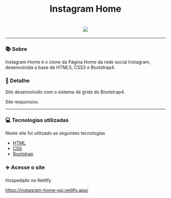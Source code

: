 <h1 align=center>Instagram Home</h1>

<h1 align=center><img src="https://media.discordapp.net/attachments/739631830990454785/785248748787859476/instagram-print-home.PNG?width=548&height=427"></h1>
<hr>

### 📚 Sobre

Instagram Home é o clone da Página Home da rede social Instagram, desenvolvida a base de HTML5, CSS3 e Bootstrap4.

### 🎨 Detalhe

Site desenvolvido com o sistema de grids do Bootstrap4.

Site responsivo.

<hr>

### 💻 Tecnologias utilizadas

Neste site foi utilizado as seguintes tecnologias

- [HTML](https://www.w3schools.com/html/)
- [CSS](https://www.w3schools.com/css/)
- [Bootstrap](https://getbootstrap.com/)

### :airplane: Acesse o site

Hospedado no Netlify

https://instagram-home-gsj.netlify.app/
